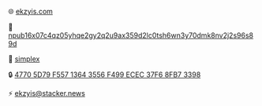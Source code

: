 🌐 [ekzyis.com](https://ekzyis.com/)

💜 [npub16x07c4qz05yhqe2gy2q2u9ax359d2lc0tsh6wn3y70dmk8nv2j2s96s89d](https://nostr.com/npub16x07c4qz05yhqe2gy2q2u9ax359d2lc0tsh6wn3y70dmk8nv2j2s96s89d)

💬 [simplex](https://ekzyis.com/simplex.jpeg)

🔒 [4770 5D79 F557 1364 3556  F499 ECEC 37F6 8FB7 3398](https://ekzyis.com/pgp.txt)

⚡ [ekzyis@stacker.news](lightning:lnurl1dp68gurn8ghj7um5v93kketj9ehx2amn9uh8wetvdskkkmn0wahz7mrww4excup0v44h57tfwvke2mhs)

